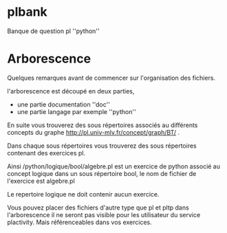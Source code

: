# plbank
Banque de question pl ''python''



# Arborescence

Quelques remarques avant de commencer sur l'organisation des fichiers.

l'arborescence est découpé en deux parties,
- une partie documentation ''doc'' 
- une partie langage par exemple ''python'' 

En suite vous trouverez des sous répertoires associés au différents concepts du graphe http://pl.univ-mlv.fr/concept/graph/BT/ .

Dans chaque sous répertoires vous trouverez des sous répertoires contenant des exercices pl.

Ainsi /python/logique/bool/algebre.pl est un exercice de python associé au concept logique dans un sous répertoire bool, le nom de fichier de l'exercice  est algebre.pl 


Le repertoire logique ne doit contenir aucun exercice.

Vous pouvez placer des fichiers d'autre type que pl et pltp dans l'arborescence il ne seront pas visible pour les utilisateur du service plactivity.
Mais référenceables dans vos exercices.



